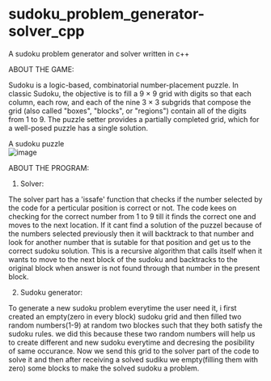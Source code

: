 # sudoku_problem_generator-solver_cpp

A sudoku problem generator and solver written in c++

ABOUT THE GAME:

Sudoku is a logic-based, combinatorial number-placement puzzle. In classic Sudoku, the objective is to fill a 9 × 9 grid with digits so that each column, each row, and each of the nine 3 × 3 subgrids that compose the grid (also called "boxes", "blocks", or "regions") contain all of the digits from 1 to 9. The puzzle setter provides a partially completed grid, which for a well-posed puzzle has a single solution.

A sudoku puzzle       
![image](https://user-images.githubusercontent.com/108234496/179342144-27abdc40-dd67-47bb-b60e-f9d4e730142d.png)



ABOUT THE PROGRAM:

1. Solver:

The solver part has a 'issafe' function that checks if the number selected by the code for a perticular position is correct or not. The code kees on checking for the correct number from 1 to 9 till it finds the correct one and moves to the next location. If it cant find a solution of the puzzel because of the numbers selected previously then it will backtrack to that number and look for another number that is sutable for that position and get us to the correct sudoku solution. This is a recursive algorithm that calls itself when it wants to move to the next block of the sudoku and backtracks to the original block when answer is not found through that number in the present block.




2. Sudoku generator:

To generate a new sudoku problem everytime the user need it, i first created an empty(zero in every block) sudoku grid and then filled two random numbers(1-9) at random two blockes such that they both satisfy the sudoku rules. we did this because these two random numbers will help us to create different and new sudoku everytime and decresing the posibility of same occurance. Now we send this grid to the solver part of the code to solve it and then after receiving a solved sudiku we empty(filling them with zero) some  blocks to make the solved sudoku a problem. 
